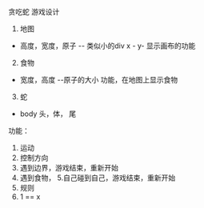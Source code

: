 贪吃蛇 游戏设计
1. 地图
  - 高度，宽度，原子 -- 类似小的div x - y-  显示画布的功能
2. 食物
  - 宽度，高度 --原子的大小 功能，在地图上显示食物
3. 蛇
  - body 头，体， 尾 

  功能：
   1. 运动
   2. 控制方向
   3. 遇到边界，游戏结束，重新开始
   4. 遇到食物，
   5.自己碰到自己，游戏结束，重新开始
4. 规则
  1. 1 == x